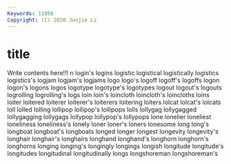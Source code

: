 ```yaml
---
Keywords: 11956
Copyright: (C) 2020 Junjie Li
---
```


# title

Write contents here!!!
n 
login's 
logins 
logistic 
logistical 
logistically 
logistics
logistics's 
logjam 
logjam's 
logjams 
logo 
logo's 
logoff 
logoff's 
logoffs 
logon
logon's 
logons 
logos 
logotype 
logotype's 
logotypes 
logout 
logout's 
logouts 
logrolling
logrolling's 
logs 
loin 
loin's 
loincloth 
loincloth's 
loincloths 
loins 
loiter 
loitered
loiterer 
loiterer's 
loiterers 
loitering 
loiters 
lolcat 
lolcat's 
lolcats 
loll 
lolled
lolling 
lollipop 
lollipop's 
lollipops 
lolls 
lollygag 
lollygagged 
lollygagging 
lollygags 
lollypop
lollypop's 
lollypops 
lone 
lonelier 
loneliest 
loneliness 
loneliness's 
lonely 
loner 
loner's
loners 
lonesome 
long 
long's 
longboat 
longboat's 
longboats 
longed 
longer 
longest
longevity 
longevity's 
longhair 
longhair's 
longhairs 
longhand 
longhand's 
longhorn 
longhorn's 
longhorns
longing 
longing's 
longingly 
longings 
longish 
longitude 
longitude's 
longitudes 
longitudinal 
longitudinally
longs 
longshoreman 
longshoreman's 
